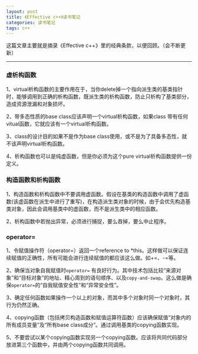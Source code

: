 ```yaml
---
layout: post
title: 《Effective c++》读书笔记
categories: 读书笔记
tags: c++
---
```


这篇文章主要就是摘录《Effective c++》里的经典条款，以便回顾。（会不断更新）

---

### 虚析构函数 

1、virtual析构函数的主要作用在于，当你delete掉一个指向派生类的基类指针时，能够调用到正确的析构函数，既派生类的析构函数，防止只析构了基类部分，造成资源泄漏和对象损坏。

2、带多态性质的base class应该声明一个virtual析构函数，如果class 带有任何vitual函数，它就应该有一个virtual析构函数。

3、class的设计目的如果不是作为base class使用，或不是为了具备多态性，就不该声明virtual析构函数。

4、析构函数也可以是纯虚函数，但是你必须为这个pure virtual析构函数提供一份定义。

### 构造函数和析构函数

1、构造函数和析构函数中不要调用虚函数。假设在基类的构造函数中调用了虚函数(该虚函数在派生中进行了重写)，在构造派生类对象的时候，由于会优先构造基类对象，因此会调用基类中的虚函数，而不是派生类中的相应函数。

2、析构函数中若抛出异常，必须进行捕捉，要么吞掉，要么中止程序。

### operator=

1、令赋值操作符（operator=）返回一个reference to *this。这样做可以保证连续赋值的正确性，所有可能会进行连续赋值的都应该这么做。如+=、-=等。

2、确保当对象自我赋值时`operator=` 有良好行为。其中技术包括比较“来源对象”和“目标对象”的地址、精心周到的语句顺序、以及`copy-and-swap`。这么做是确保`operator=`的“自我赋值安全性”和“异常安全性”。

3、确定任何函数如果操作一个以上的对象，而其中多个对象时同一个对象时，其行为仍然正确。

4、copying函数（包括拷贝构造函数和赋值运算符函数）应该确保赋值“对象内的所有成员变量”及“所有base class成分”。通过调用基类的copying函数实现。

5、不要尝试以某个copying函数实现另一个copying函数。应该将共同代码部分放进第三个函数中，并由两个copying函数共同调用。

